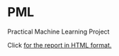 # PML
Practical Machine Learning Project

Click <A href="https://milindnirgun.github.io/PML/PML_Report.html" here/> for the report in HTML format.

